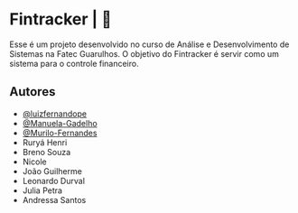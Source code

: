 # Fintracker | 💸

Esse é um projeto desenvolvido no curso de Análise e Desenvolvimento de Sistemas na Fatec Guarulhos.
O objetivo do Fintracker é servir como um sistema para o controle financeiro. 



## Autores

- [@luizfernandope](https://github.com/luizfernandope)
- [@Manuela-Gadelho](https://github.com/Manuela-Gadelho)
- [@Murilo-Fernandes](https://github.com/Murilo-Fernandes)
- Ruryá Henri 
- Breno Souza
- Nicole
- João Guilherme
- Leonardo Durval
- Julia Petra
- Andressa Santos

